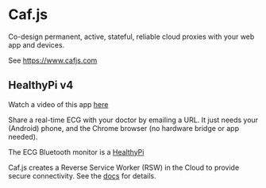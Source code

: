 # Caf.js

Co-design permanent, active, stateful, reliable cloud proxies with your web app and devices.

See https://www.cafjs.com

## HealthyPi v4

Watch a video of this app [here](https://youtu.be/gb63Dj6qKxE)

Share a real-time ECG with your doctor by emailing a URL. It just needs your (Android) phone, and the Chrome browser (no hardware bridge or app needed).

The ECG Bluetooth monitor is a [HealthyPi](https://youtu.be/gb63Dj6qKxE)

Caf.js creates a Reverse Service Worker (RSW) in the Cloud to provide secure connectivity. See the [docs](https://www.cafjslabs.com/permanent) for details.
